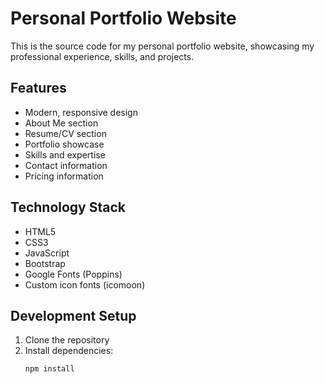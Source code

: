 # Personal Portfolio Website

This is the source code for my personal portfolio website, showcasing my professional experience, skills, and projects.

## Features

- Modern, responsive design
- About Me section
- Resume/CV section
- Portfolio showcase
- Skills and expertise
- Contact information
- Pricing information

## Technology Stack

- HTML5
- CSS3
- JavaScript
- Bootstrap
- Google Fonts (Poppins)
- Custom icon fonts (icomoon)

## Development Setup

1. Clone the repository
2. Install dependencies:
   ```bash
   npm install
   ```
